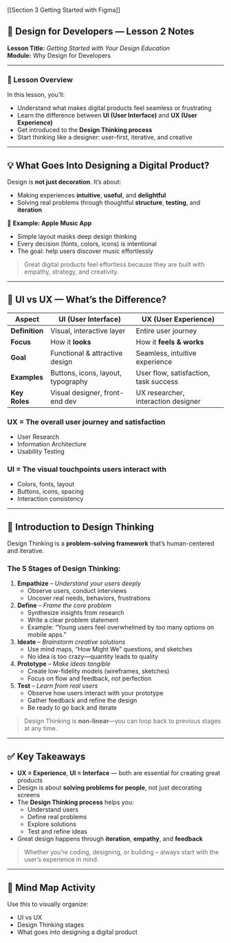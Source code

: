 [[Section 3 Getting Started with Figma]]
## 🧠 Design for Developers — Lesson 2 Notes

**Lesson Title:** _Getting Started with Your Design Education_  
**Module:** Why Design for Developers

---

### 🎯 Lesson Overview

In this lesson, you’ll:

- Understand what makes digital products feel seamless or frustrating
- Learn the difference between **UI (User Interface)** and **UX (User Experience)**
- Get introduced to the **Design Thinking process**
- Start thinking like a designer: user-first, iterative, and creative

---

## 💡 What Goes Into Designing a Digital Product?

Design is **not just decoration**. It’s about:

- Making experiences **intuitive**, **useful**, and **delightful**
- Solving real problems through thoughtful **structure**, **testing**, and **iteration**

📱 **Example: Apple Music App**

- Simple layout masks deep design thinking
- Every decision (fonts, colors, icons) is intentional
- The goal: help users discover music effortlessly

> Great digital products feel effortless because they are built with empathy, strategy, and creativity.

---

## 🎨 UI vs UX — What’s the Difference?

|Aspect|UI (User Interface)|UX (User Experience)|
|---|---|---|
|**Definition**|Visual, interactive layer|Entire user journey|
|**Focus**|How it **looks**|How it **feels & works**|
|**Goal**|Functional & attractive design|Seamless, intuitive experience|
|**Examples**|Buttons, icons, layout, typography|User flow, satisfaction, task success|
|**Key Roles**|Visual designer, front-end dev|UX researcher, interaction designer|

### UX = The overall user **journey and satisfaction**

- User Research
- Information Architecture
- Usability Testing

### UI = The **visual touchpoints** users interact with

- Colors, fonts, layout
- Buttons, icons, spacing
- Interaction consistency

---

## 🧩 Introduction to Design Thinking

Design Thinking is a **problem-solving framework** that’s human-centered and iterative.

### The 5 Stages of Design Thinking:

1. **Empathize** – _Understand your users deeply_
    - Observe users, conduct interviews
    - Uncover real needs, behaviors, frustrations
2. **Define** – _Frame the core problem_
    - Synthesize insights from research
    - Write a clear problem statement
    - Example: “Young users feel overwhelmed by too many options on mobile apps.”
3. **Ideate** – _Brainstorm creative solutions_
    - Use mind maps, “How Might We” questions, and sketches
    - No idea is too crazy—quantity leads to quality
4. **Prototype** – _Make ideas tangible_
    - Create low-fidelity models (wireframes, sketches)
    - Focus on flow and feedback, not perfection
5. **Test** – _Learn from real users_
    - Observe how users interact with your prototype
    - Gather feedback and refine the design
    - Be ready to go back and iterate

> Design Thinking is **non-linear**—you can loop back to previous stages at any time.

---

## ✅ Key Takeaways

- **UX = Experience**, **UI = Interface** — both are essential for creating great products
- Design is about **solving problems for people**, not just decorating screens
- The **Design Thinking process** helps you:
    - Understand users
    - Define real problems
    - Explore solutions
    - Test and refine ideas
- Great design happens through **iteration**, **empathy**, and **feedback**

> Whether you’re coding, designing, or building – always start with the user’s experience in mind.

---

## 🧠 Mind Map Activity

Use this to visually organize:

- UI vs UX
- Design Thinking stages
- What goes into designing a digital product